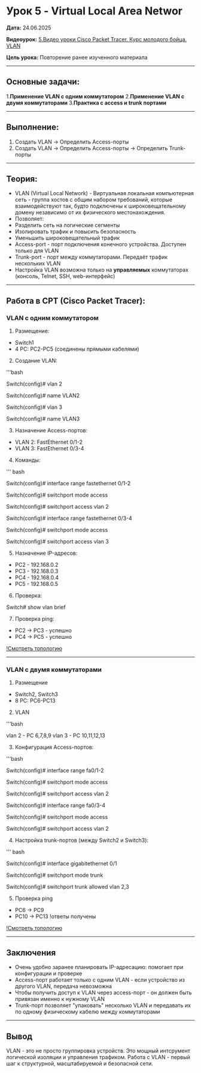 # Урок 5 - Virtual Local Area Networ

**Дата:** 24.06.2025

**Видеоурок:** [5.Видео уроки Cisco Packet Tracer. Курс молодого бойца. VLAN](https://vkvideo.ru/video-32477510_456239182?t=21s)

**Цель урока:** Повторение ранее изученного материала

---

## Основные задачи: 
1.**Применение VLAN с одним коммутатором**
2.**Применение VLAN с двумя коммутаторами**
3.**Практика с access и trunk портами**

---

## Выполнение:
1. Создать VLAN -> Определить Access-порты
2. Создать VLAN -> Определить Access-порты -> Определить Trunk-порты
---

## Теория:
- VLAN (Virtual Local Network) - Виртуальная локальная компьютерная сеть - группа хостов с общим набором требований, которые взаимодействуют так, будто подключены к широковещательному домену независимо от их физического местонахождения.
- Позволяет:
 - Разделить сеть на логические сегменты
 - Изолировать трафик и повысить безопасность
 - Уменьшить широковещательный трафик
- Access-port - порт подключения конечного устройства. Доступен только для VLAN
- Trunk-port - порт между коммутаторами. Передаёт трафик нескольких VLAN
- Настройка VLAN возможна только на **управляемых** коммутаторах (консоль, Telnet, SSH, web-интерфейс)

---

## Работа в CPT (Cisco Packet Tracer):

### VLAN c одним коммутатором

1. Размещение:
- Switch1
- 4 PC: PC2-PC5 (соединены прямыми кабелями)

2. Создание VLAN:

'''bash

Switch(config)# vlan 2

Switch(config)# name VLAN2

Switch(config)# vlan 3

Switch(config)# name VLAN3


3. Назначение Access-портов:
- VLAN 2: FastEthernet 0/1-2
- VLAN 3: FastEthernet 0/3-4

4. Команды: 

''' bash

Switch(config)# interface range fastethernet 0/1-2

Switch(config)# switchport mode access

Switch(config)# switchport access vlan 2


Switch(config)# interface range fastethernet 0/3-4

Switch(config)# switchport mode access

Switch(config)# switchport access vlan 3

5. Назначение IP-адресов: 
- PC2 - 192.168.0.2 
- PC3 - 192.168.0.3 
- PC4 - 192.168.0.4 
- PC5 - 192.168.0.5 

6. Проверка:

Switch# show vlan brief

7. Проверка ping:
- PC2 -> PC3 - успешно
- PC4 -> PC5 - успешно

[!Смотреть топологию](./final_vlan_switch1.png)

---

### VLAN с двумя коммутаторами

1. Размещение
- Switch2, Switch3
- 8 PC: PC6-PC13

2. VLAN

'''bash

vlan 2 - PC 6,7,8,9
vlan 3 - PC 10,11,12,13

3. Конфигурация Access-портов:

'''bash

Switch(config)# interface range fa0/1-2

Switch(config)# switchport mode access

Switch(config)# switchport access vlan 2


Switch(config)# interface range fa0/3-4

Switch(config)# switchport mode access

Switch(config)# switchport access vlan 2

4. Настройка trunk-портов (между Switch2 и Switch3):

''' bash

Switch(config)# interface gigabitethernet 0/1

Switch(config)# switchport mode trunk

Switch(config)# switchport trunk allowed vlan 2,3

5. Проверка ping
- PC6 -> PC9 
- PC10 -> PC13
!ответы получены

[!Смотреть топологию](./final_vlan_switch2-3.png)

---

##  Заключения 
- Очень удобно заранее планировать IP-адресацию: помогает при конфигурации и проверке
- Access-порт работает только с одним VLAN - если устройство из другого VLAN, передача невозможна
- Чтобы получить доступ к VLAN через access-порт - он должен быть привязан именно к нужному VLAN
- Trunk-порт позволяет "упаковать" несколько VLAN и передавать их по одному физическому кабелю между коммутаторами

---

## Вывод
VLAN - это не просто группировка устройств. Это мощный интсрумент логической изоляции и управления трафиком. 
Работа с VLAN - первый шаг к структурной, масштабируемой и безопасной сети.